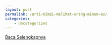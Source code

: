 ```yaml
---
layout: post
permalink: /arti-mimpi-melihat-orang-minum-es/
categories:
    - Uncategorized
---
```


[Baca Selengkapnya](/03)